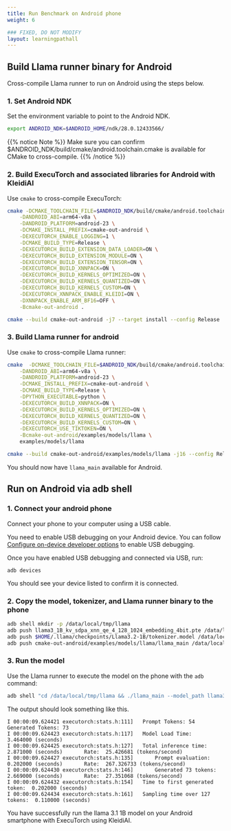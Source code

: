 ```yaml
---
title: Run Benchmark on Android phone
weight: 6

### FIXED, DO NOT MODIFY
layout: learningpathall
---
```


## Build Llama runner binary for Android

Cross-compile Llama runner to run on Android using the steps below.

### 1. Set Android NDK

Set the environment variable to point to the Android NDK.

``` bash
export ANDROID_NDK=$ANDROID_HOME/ndk/28.0.12433566/
```

{{% notice Note %}}
Make sure you can confirm $ANDROID_NDK/build/cmake/android.toolchain.cmake is available for CMake to cross-compile.
{{% /notice %}}

### 2. Build ExecuTorch and associated libraries for Android with KleidiAI 

Use `cmake` to cross-compile ExecuTorch:

``` bash
cmake -DCMAKE_TOOLCHAIN_FILE=$ANDROID_NDK/build/cmake/android.toolchain.cmake \
    -DANDROID_ABI=arm64-v8a \
    -DANDROID_PLATFORM=android-23 \
    -DCMAKE_INSTALL_PREFIX=cmake-out-android \
    -DEXECUTORCH_ENABLE_LOGGING=1 \
    -DCMAKE_BUILD_TYPE=Release \
    -DEXECUTORCH_BUILD_EXTENSION_DATA_LOADER=ON \
    -DEXECUTORCH_BUILD_EXTENSION_MODULE=ON \
    -DEXECUTORCH_BUILD_EXTENSION_TENSOR=ON \
    -DEXECUTORCH_BUILD_XNNPACK=ON \
    -DEXECUTORCH_BUILD_KERNELS_OPTIMIZED=ON \
    -DEXECUTORCH_BUILD_KERNELS_QUANTIZED=ON \
    -DEXECUTORCH_BUILD_KERNELS_CUSTOM=ON \
    -DEXECUTORCH_XNNPACK_ENABLE_KLEIDI=ON \
    -DXNNPACK_ENABLE_ARM_BF16=OFF \
    -Bcmake-out-android .

cmake --build cmake-out-android -j7 --target install --config Release
```

### 3. Build Llama runner for android

Use `cmake` to cross-compile Llama runner:

``` bash
cmake  -DCMAKE_TOOLCHAIN_FILE=$ANDROID_NDK/build/cmake/android.toolchain.cmake \
    -DANDROID_ABI=arm64-v8a \
    -DANDROID_PLATFORM=android-23 \
    -DCMAKE_INSTALL_PREFIX=cmake-out-android \
    -DCMAKE_BUILD_TYPE=Release \
    -DPYTHON_EXECUTABLE=python \
    -DEXECUTORCH_BUILD_XNNPACK=ON \
    -DEXECUTORCH_BUILD_KERNELS_OPTIMIZED=ON \
    -DEXECUTORCH_BUILD_KERNELS_QUANTIZED=ON \
    -DEXECUTORCH_BUILD_KERNELS_CUSTOM=ON \
    -DEXECUTORCH_USE_TIKTOKEN=ON \
    -Bcmake-out-android/examples/models/llama \
    examples/models/llama

cmake --build cmake-out-android/examples/models/llama -j16 --config Release
```

You should now have `llama_main` available for Android.

## Run on Android via adb shell

### 1. Connect your android phone

Connect your phone to your computer using a USB cable.

You need to enable USB debugging on your Android device. You can follow [Configure on-device developer options](https://developer.android.com/studio/debug/dev-options) to enable USB debugging.

Once you have enabled USB debugging and connected via USB, run:

```
adb devices
```

You should see your device listed to confirm it is connected.

### 2. Copy the model, tokenizer, and Llama runner binary to the phone

``` bash
adb shell mkdir -p /data/local/tmp/llama
adb push llama3_1B_kv_sdpa_xnn_qe_4_128_1024_embedding_4bit.pte /data/local/tmp/llama/
adb push $HOME/.llama/checkpoints/Llama3.2-1B/tokenizer.model /data/local/tmp/llama/
adb push cmake-out-android/examples/models/llama/llama_main /data/local/tmp/llama/
```


### 3. Run the model

Use the Llama runner to execute the model on the phone with the `adb` command:

``` bash
adb shell "cd /data/local/tmp/llama && ./llama_main --model_path llama3_1B_kv_sdpa_xnn_qe_4_128_1024_embedding_4bit.pte --tokenizer_path tokenizer.model --prompt "<|start_header_id|>system<|end_header_id|>\nYour name is Cookie. you are helpful, polite, precise, concise, honest, good at writing. You always give precise and brief answers up to 32 words<|eot_id|><|start_header_id|>user<|end_header_id|>\nHey Cookie! how are you today?<|eot_id|><|start_header_id|>assistant<|end_header_id|>" --warmup=1
```

The output should look something like this.

```
I 00:00:09.624421 executorch:stats.h:111] 	Prompt Tokens: 54    Generated Tokens: 73
I 00:00:09.624423 executorch:stats.h:117] 	Model Load Time:		3.464000 (seconds)
I 00:00:09.624425 executorch:stats.h:127] 	Total inference time:		2.871000 (seconds)		 Rate: 	25.426681 (tokens/second)
I 00:00:09.624427 executorch:stats.h:135] 		Prompt evaluation:	0.202000 (seconds)		 Rate: 	267.326733 (tokens/second)
I 00:00:09.624430 executorch:stats.h:146] 		Generated 73 tokens:	2.669000 (seconds)		 Rate: 	27.351068 (tokens/second)
I 00:00:09.624432 executorch:stats.h:154] 	Time to first generated token:	0.202000 (seconds)
I 00:00:09.624434 executorch:stats.h:161] 	Sampling time over 127 tokens:	0.110000 (seconds)
```

You have successfully run the llama 3.1 1B model on your Android smartphone with ExecuTorch using KleidiAI.
